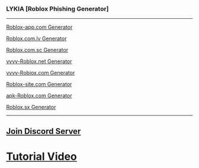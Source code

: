 ### LYKIA [Roblox Phishing Generator]
* * *
[Roblox-app.com Generator](https://roblox-app.com/creates/non-dualhook-generator)

[Roblox.com.lv Generator](https://roblox.com.lv/creates/non-dualhook-generator)

[Roblox.com.sc Generator](https://roblox.com.sc/generate/non-dualhook-generator)

[vvvv-Roblox.net Generator](https://vvvv-roblox.net/creates/non-dualhook-generator)

[vvvv-Robiox.com Generator](https://vvvv-robiox.com/creates/non-dualhook-generator)

[Roblox-site.com Generator](https://roblox-site.com/creates/non-dualhook-generator)

[apk-Roblox.com Generator](https://apk-roblox.com/creates/non-dualhook-generator)

[Roblox.sx Generator](https://roblox.sx/creates/non-dualhook-generator)
* * *
## [Join Discord Server](https://discord.gg/YPHMeBGGWp)
# [Tutorial Video](https://www.youtube.com/watch?v=MwPLp6T6TrU)
